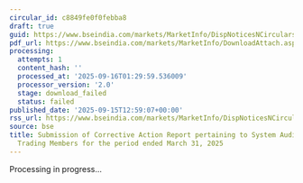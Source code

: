 ```yaml
---
circular_id: c8849fe0f0febba8
draft: true
guid: https://www.bseindia.com/markets/MarketInfo/DispNoticesNCirculars.aspx?Noticeid={1FE9DD21-93B1-4ADA-9D92-1FD5541E92C7}&noticeno=20250915-52&dt=09/15/2025&icount=52&totcount=81&flag=0
pdf_url: https://www.bseindia.com/markets/MarketInfo/DownloadAttach.aspx?id=20250915-52&attachedId=
processing:
  attempts: 1
  content_hash: ''
  processed_at: '2025-09-16T01:29:59.536009'
  processor_version: '2.0'
  stage: download_failed
  status: failed
published_date: '2025-09-15T12:59:07+00:00'
rss_url: https://www.bseindia.com/markets/MarketInfo/DispNoticesNCirculars.aspx?Noticeid={1FE9DD21-93B1-4ADA-9D92-1FD5541E92C7}&noticeno=20250915-52&dt=09/15/2025&icount=52&totcount=81&flag=0
source: bse
title: Submission of Corrective Action Report pertaining to System Audit Report of
  Trading Members for the period ended March 31, 2025
---
```


Processing in progress...